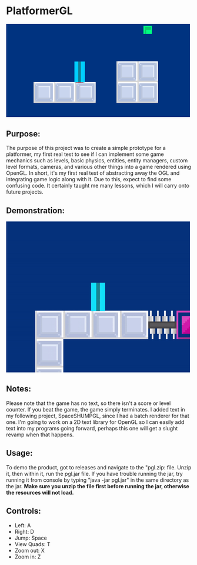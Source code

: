 # PlatformerGL
<img src="misc/demoImg.PNG" width = "500"></img>
## Purpose:
The purpose of this project was to create a simple prototype for a platformer, my first real test 
to see if I can implement some game mechanics such as levels, basic physics, entities, entity managers,
custom level formats, cameras, and various other things into a game rendered using OpenGL. In short, it's
my first real test of abstracting away the OGL and integrating game logic along with it. Due to this, expect
to find some confusing code. It certainly taught me many lessons, which I will carry onto future projects.
## Demonstration:
<img src="misc/demo.gif" width = "500"></img>
## Notes:
Please note that the game has no text, so there isn't a score or level counter. If you beat the game, the game simply terminates. 
I added text in my following project, SpaceSHUMPGL, since I had a batch renderer for that one. I'm going to work on 
a 2D text library for OpenGL so I can easily add text into my programs going forward, perhaps this one will get a slught revamp
when that happens.
## Usage:
To demo the product, got to releases and navigate to the "pgl.zip: file. Unzip it, then within it, run the pgl.jar file.
If you have trouble running the jar, try running it from console by typing "java -jar pgl.jar" in the same directory as the jar.
<b>Make sure you unzip the file first before running the jar,
  otherwise the resources will not load.</b>
## Controls:
- Left: A
- Right: D
- Jump:  Space
- View Quads: T
- Zoom out: X
- Zoom in: Z
